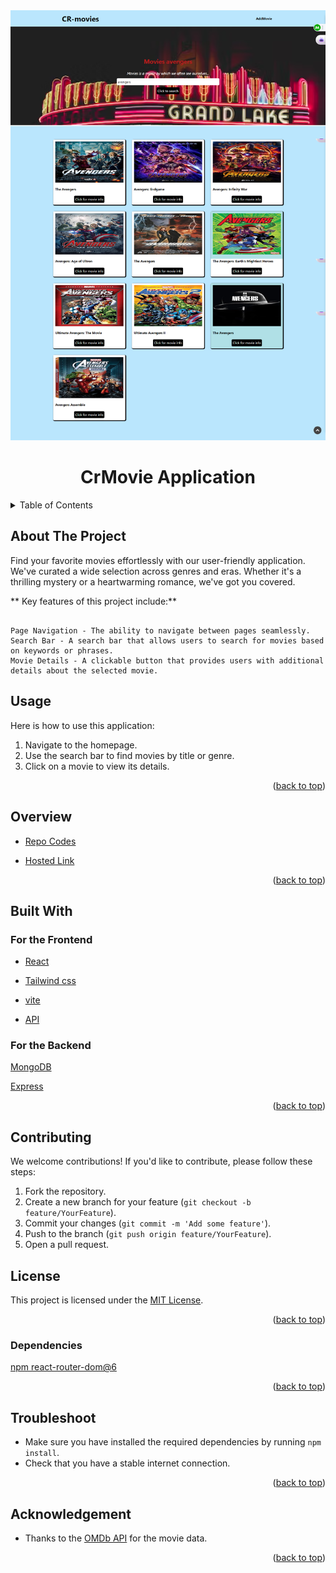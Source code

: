 <div id="top"></div>
<div align="center">
    <img src="./frontend/src/img/moviecr-sch.png">
</div>
<h1  align="center" > CrMovie Application</h1>
<!-- TABLE OF CONTENTS -->
<details>
  <summary>Table of Contents</summary>
  <ol>
    <li>
      <a href="#about-the-project">About The Project</a>
        <ul>
            <li><a href="#overview">Overview</a></li>
            <li><a href="#built-with">Built With</a></li>
            <li><a href="#contibuting">Contributing</a></li>
            <li><a href="#license"> License</a></li>
            <li><a href="#dependencies">Dependencies</a></li>
            <li><a href="#usage">Usage</a></li>
            <li><a href="#troubleshoot">Troubleshoot</a></li>
            <li><a href="#acknowledgement"> Acknowledgement</a></li>
        </ul>
    </li>      
  </ol>
</details>


## About The Project
Find your favorite movies effortlessly with our user-friendly application. We've curated a wide selection across genres and eras. Whether it's a thrilling mystery or a heartwarming romance, we've got you covered.

** Key features of this project include:**
```

Page Navigation - The ability to navigate between pages seamlessly.
Search Bar - A search bar that allows users to search for movies based on keywords or phrases.
Movie Details - A clickable button that provides users with additional details about the selected movie.
```
## Usage

Here is how to use this application:

1. Navigate to the homepage.
2. Use the search bar to find movies by title or genre.
3. Click on a movie to view its details.

<p align="right">(<a href="#top">back to top</a>)</p>

## Overview

* [Repo Codes]()

* [Hosted Link]()


<p align="right">(<a href="#top">back to top</a>)</p>

## Built With

### For the  Frontend

* [React](https://reactjs.org/)

* [Tailwind css](https://tailwindcss.com/)

* [vite](https://vitejs.dev/guide/#scaffolding-your-first-vite-project)

* [API](http://www.omdbapi.com)

### For the Backend

[MongoDB](https://www.mongodb.com/)


[Express](https://www.npmjs.com/package/express)


<p align="right">(<a href="#top">back to top</a>)</p>

## Contributing

We welcome contributions! If you'd like to contribute, please follow these steps:

1. Fork the repository.
2. Create a new branch for your feature (`git checkout -b feature/YourFeature`).
3. Commit your changes (`git commit -m 'Add some feature'`).
4. Push to the branch (`git push origin feature/YourFeature`).
5. Open a pull request.

## License

This project is licensed under the [MIT License](LICENSE).






<p align="right">(<a href="#top">back to top</a>)</p>


### Dependencies
[npm react-router-dom@6](https://reactrouter.com/docs/en/v6/getting-started/installation)

<p align="right">(<a href="#top">back to top</a>)</p>

## Troubleshoot

- Make sure you have installed the required dependencies by running `npm install`.
- Check that you have a stable internet connection.

<p align="right">(<a href="#top">back to top</a>)</p>


## Acknowledgement

- Thanks to the [OMDb API](http://www.omdbapi.com) for the movie data.

<p align="right">(<a href="#top">back to top</a>)</p>